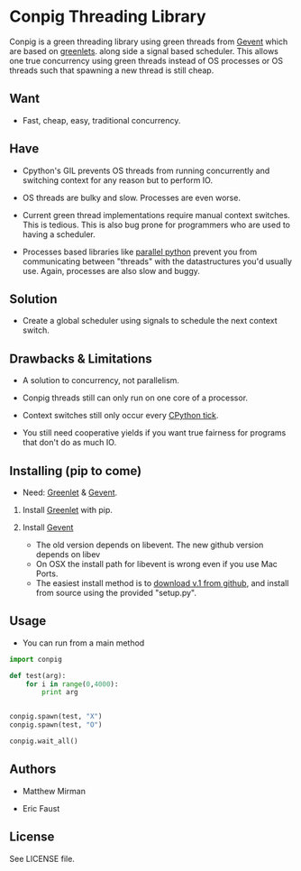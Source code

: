 Conpig Threading Library
========================

Conpig is a green threading library using green threads from [Gevent](http://www.gevent.org/intro.html)
which are based on [greenlets](https://pypi.python.org/pypi/greenlet).
along side a signal based scheduler.
This allows one true concurrency using green threads instead of OS processes or OS threads such that spawning a new thread is still cheap.

Want
----

* Fast, cheap, easy, traditional concurrency.

Have
----

* Cpython's GIL prevents OS threads from running concurrently and switching context for any reason but to perform IO.

* OS threads are bulky and slow.  Processes are even worse.

* Current green thread implementations require manual context switches. This is tedious. This is also bug prone for programmers who are used to having a scheduler.

* Processes based libraries like [parallel python](http://www.parallelpython.com/) prevent you from communicating between "threads" with the datastructures you'd usually use.  Again, processes are also slow and buggy.

Solution
--------

* Create a global scheduler using signals to schedule the next context switch.

Drawbacks & Limitations
-----------------------

* A solution to concurrency, not parallelism.

* Conpig threads still can only run on one core of a processor.

* Context switches still only occur every [CPython tick](http://www.dabeaz.com/python/UnderstandingGIL.pdf).

* You still need cooperative yields if you want true fairness for programs that don't do as much IO.

Installing (pip to come)
------------------------

* Need: [Greenlet](https://pypi.python.org/pypi/greenlet)  & [Gevent](http://www.gevent.org/intro.html).

1. Install [Greenlet](https://pypi.python.org/pypi/greenlet) with pip.

2. Install [Gevent](http://www.gevent.org/intro.html) 
    - The old version depends on libevent.  The new github version depends on libev
    - On OSX the install path for libevent is wrong even if you use Mac Ports. 
    - The easiest install method is to [download v.1 from github](https://github.com/surfly/gevent), and install from source using the provided "setup.py".  

Usage
-----

* You can run from a main method

```python
import conpig

def test(arg):
    for i in range(0,4000):
        print arg


conpig.spawn(test, "X")    
conpig.spawn(test, "O")

conpig.wait_all()
```

Authors
-------

* Matthew Mirman

* Eric Faust

License
-------

See LICENSE file.
